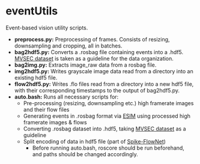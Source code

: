 # eventUtils
Event-based vision utility scripts.
* **preprocess.py:** Preprocessing of frames. Consists of resizing, downsampling and cropping, all in batches.
* **bag2hdf5.py:** Converts a .rosbag file containing events into a .hdf5. [MVSEC dataset](https://daniilidis-group.github.io/mvsec/) is taken as a guideline for the data organization.
* **bag2img.py:** Extracts image_raw data from a rosbag file.
* **img2hdf5.py:** Writes grayscale image data read from a directory into an existing hdf5 file.
* **flow2hdf5.py:** Writes .flo files read from a directory into a new hdf5 file, with their corresponding timestamps to the output of bag2hdf5.py.
* **auto.bash:** Runs all necessary scripts for:
    * Pre-processing (resizing, downsampling etc.) high framerate images and their flow files
    * Generating events in .rosbag format via [ESIM](https://github.com/uzh-rpg/rpg_esim) using processed high framerate images & flows 
    * Converting .rosbag dataset into .hdf5, taking [MVSEC dataset](https://daniilidis-group.github.io/mvsec/) as a guideline
    * Split encoding of data in hdf5 file (part of [Spike-FlowNet](https://github.com/chan8972/Spike-FlowNet))
        * Before running auto.bash, roscore should be run beforehand, and paths should be changed accordingly.
